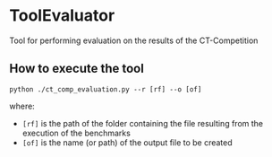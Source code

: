 # ToolEvaluator

Tool for performing evaluation on the results of the CT-Competition

## How to execute the tool

`
python ./ct_comp_evaluation.py --r [rf] --o [of]
`

where:
- `[rf]` is the path of the folder containing the file resulting from the execution of the benchmarks
- `[of]` is the name (or path) of the output file to be created
